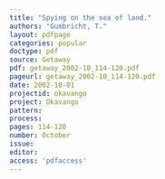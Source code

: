 ```yaml
---
title: "Spying on the sea of land."
authors: "Gumbricht, T."
layout: pdfpage
categories: popular
doctype: pdf
source: Getaway
pdf: getaway_2002-10_114-120.pdf
pageurl: getaway_2002-10_114-120.pdf
date: 2002-10-01
projectid: okavango
project: Okavango
pattern:
process:
pages: 114-120
number: October
issue:
editor:
access: 'pdfaccess'
---
```

